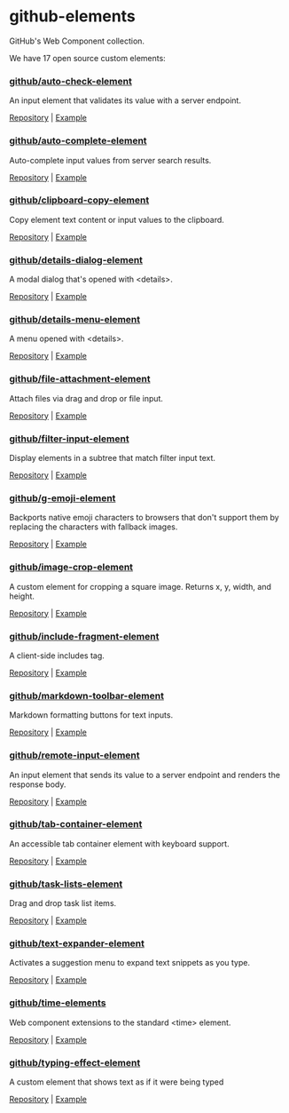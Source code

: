 # github-elements

GitHub's Web Component collection.

We have 17 open source custom elements:

### [github/auto-check-element](https://github.com/github/auto-check-element)

An input element that validates its value with a server endpoint.

[Repository](https://github.com/github/auto-check-element) | [Example](https://github.github.com/auto-check-element/examples/)

### [github/auto-complete-element](https://github.com/github/auto-complete-element)

Auto-complete input values from server search results.

[Repository](https://github.com/github/auto-complete-element) | [Example](https://github.github.com/auto-complete-element/examples/)

### [github/clipboard-copy-element](https://github.com/github/clipboard-copy-element)

Copy element text content or input values to the clipboard.

[Repository](https://github.com/github/clipboard-copy-element) | [Example](https://github.github.io/clipboard-copy-element/examples/)

### [github/details-dialog-element](https://github.com/github/details-dialog-element)

A modal dialog that&#39;s opened with &lt;details&gt;.

[Repository](https://github.com/github/details-dialog-element) | [Example](https://github.github.io/details-dialog-element/example/index.html)

### [github/details-menu-element](https://github.com/github/details-menu-element)

A menu opened with &lt;details&gt;.

[Repository](https://github.com/github/details-menu-element) | [Example](https://github.github.io/details-menu-element/examples)

### [github/file-attachment-element](https://github.com/github/file-attachment-element)

Attach files via drag and drop or file input.

[Repository](https://github.com/github/file-attachment-element) | [Example](https://github.github.com/file-attachment-element/examples/)

### [github/filter-input-element](https://github.com/github/filter-input-element)

Display elements in a subtree that match filter input text.

[Repository](https://github.com/github/filter-input-element) | [Example](https://github.github.io/filter-input-element/examples/)

### [github/g-emoji-element](https://github.com/github/g-emoji-element)

Backports native emoji characters to browsers that don&#39;t support them by replacing the characters with fallback images.

[Repository](https://github.com/github/g-emoji-element) | [Example](https://github.github.io/g-emoji-element/examples/)

### [github/image-crop-element](https://github.com/github/image-crop-element)

A custom element for cropping a square image. Returns x, y, width, and height.

[Repository](https://github.com/github/image-crop-element) | [Example](https://github.github.io/image-crop-element/examples/)

### [github/include-fragment-element](https://github.com/github/include-fragment-element)

A client-side includes tag.

[Repository](https://github.com/github/include-fragment-element) | [Example](https://github.github.io/include-fragment-element/examples)

### [github/markdown-toolbar-element](https://github.com/github/markdown-toolbar-element)

Markdown formatting buttons for text inputs.

[Repository](https://github.com/github/markdown-toolbar-element) | [Example](https://github.github.com/markdown-toolbar-element/examples/)

### [github/remote-input-element](https://github.com/github/remote-input-element)

An input element that sends its value to a server endpoint and renders the response body.

[Repository](https://github.com/github/remote-input-element) | [Example](https://github.github.io/remote-input-element/examples)

### [github/tab-container-element](https://github.com/github/tab-container-element)

An accessible tab container element with keyboard support.

[Repository](https://github.com/github/tab-container-element) | [Example](https://github.github.com/tab-container-element/examples/)

### [github/task-lists-element](https://github.com/github/task-lists-element)

Drag and drop task list items.

[Repository](https://github.com/github/task-lists-element) | [Example](https://github.github.io/task-lists-element/examples/)

### [github/text-expander-element](https://github.com/github/text-expander-element)

Activates a suggestion menu to expand text snippets as you type.

[Repository](https://github.com/github/text-expander-element) | [Example](http://github.github.io/text-expander-element/examples)

### [github/time-elements](https://github.com/github/time-elements)

Web component extensions to the standard &lt;time&gt; element.

[Repository](https://github.com/github/time-elements) | [Example](https://github.github.io/time-elements/examples/)

### [github/typing-effect-element](https://github.com/github/typing-effect-element)

A custom element that shows text as if it were being typed

[Repository](https://github.com/github/typing-effect-element) | [Example](https://github.github.com/typing-effect-element/examples/)
